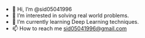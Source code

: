 - 👋 Hi, I’m @sid05041996
- 👀 I’m interested in solving real world problems.
- 🌱 I’m currently learning Deep Learning techniques.
- 📫 How to reach me sid05041996@gmail.com

<!---
sid05041996/sid05041996 is a ✨ special ✨ repository because its `README.md` (this file) appears on your GitHub profile.
You can click the Preview link to take a look at your changes.
--->
